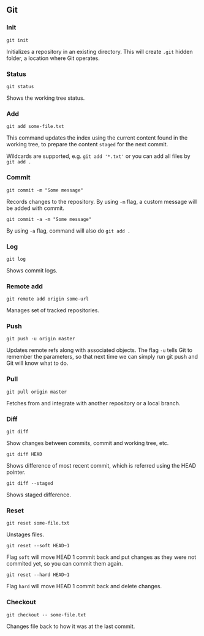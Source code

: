 ## Git

<!---
    // TODO: table of contents

    https://try.github.io/levels/1/challenges/18
-->

### Init

```
git init
```

Initializes a repository in an existing directory. This will create `.git` hidden folder, a location where Git operates.

### Status

```
git status
```

Shows the working tree status.

### Add

```
git add some-file.txt
```

This command updates the index using the current content found in the working tree, to prepare the content `staged` for the next commit.

Wildcards are supported, e.g. `git add '*.txt'` or you can add all files by `git add .`

### Commit

```
git commit -m "Some message"
```

Records changes to the repository. By using `-m` flag, a custom message will be added with commit.

```
git commit -a -m "Some message"
```

By using `-a` flag, command will also do `git add .`

### Log

```
git log
```

Shows commit logs.

### Remote add

```
git remote add origin some-url
```

Manages set of tracked repositories.

### Push

```
git push -u origin master
```

Updates remote refs along with associated objects. The flag `-u` tells Git to remember the parameters, so that next time we can simply run git push and Git will know what to do.

### Pull

```
git pull origin master
```

Fetches from and integrate with another repository or a local branch.

### Diff

```
git diff
```

Show changes between commits, commit and working tree, etc.

```
git diff HEAD
```

Shows difference of most recent commit, which is referred using the HEAD pointer.

```
git diff --staged
```

Shows staged difference.

### Reset

```
git reset some-file.txt
```

Unstages files.

```
git reset --soft HEAD~1
```

Flag `soft` will move HEAD 1 commit back and put changes as they were not commited yet, so you can commit them again.

```
git reset --hard HEAD~1
```

Flag `hard` will move HEAD 1 commit back and delete changes.

### Checkout

```
git checkout -- some-file.txt
```

Changes file back to how it was at the last commit.

<!---

// TODO

### Merge

git merge --abort

Reset, Checkout, and Revert
https://www.atlassian.com/git/tutorials/resetting-checking-out-and-reverting/commit-level-operations

Check and document those commands.

git branch new_branch_name
git checkout new_branch_name
git merge name_of_branch (checkout to master to merge development branch)
git branch -m old_branch_name new_brach_name (renaming branch)
git branch --merged (showing merged branches that had been merged at any time)
git branch --no-merge (just the opposite as above command)
git branch -d branch_name (deleting branch)

### Submodules

https://chrisjean.com/git-submodules-adding-using-removing-and-updating

-->
